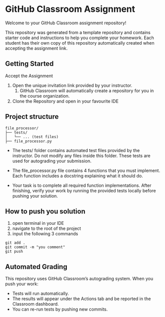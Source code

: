 # GitHub Classroom Assignment

Welcome to your GitHub Classroom assignment repository!

This repository was generated from a template repository and contains starter code and instructions to help you complete your homework. 
Each student has their own copy of this repository automatically created when accepting the assignment link.

## Getting Started
Accept the Assignment

1. Open the unique invitation link provided by your instructor.
   1. GitHub Classroom will automatically create a repository for you in the course organization.
2. Clone the Repository and open in your favourite IDE

## Project structure

```
file_processor/
├── tests/
│   └── ... (test files)
├── file_processor.py
```

- The tests/ folder contains automated test files provided by the instructor.
Do not modify any files inside this folder. These tests are used for autograding your submission.

- The file_processor.py file contains 4 functions that you must implement.
Each function includes a docstring explaining what it should do.

- Your task is to complete all required function implementations. 
After finishing, verify your work by running the provided tests locally before pushing your solution.


## How to push you solution
1. open terminal in your IDE
2. navigate to the root of the project
3. input the following 3 commands
```
git add .
git commit -m "you comment"
git push
```

## Automated Grading
This repository uses GitHub Classroom’s autograding system.
When you push your work:
- Tests will run automatically.
- The results will appear under the Actions tab and be reported in the Classroom dashboard.
- You can re-run tests by pushing new commits.

